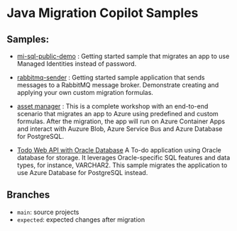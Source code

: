 # Java Migration Copilot Samples

## Samples:

- [mi-sql-public-demo](https://github.com/Azure-Samples/java-migration-copilot-samples/tree/main/mi-sql-public-demo) : Getting started sample that migrates an app to use Managed Identities instead of password.

- [rabbitmq-sender](https://github.com/Azure-Samples/java-migration-copilot-samples/tree/main/rabbitmq-sender) : Getting started sample application that sends messages to a RabbitMQ message broker. Demonstrate creating and applying your own custom migration formulas.

- [asset manager](https://github.com/Azure-Samples/java-migration-copilot-samples/tree/main/asset-manager) : This is a complete workshop with an end-to-end scenario that migrates an app to Azure using predefined and custom formulas. After the migration, the app will run on Azure Container Apps and interact with Auzure Blob, Azure Service Bus and Azure Database for PostgreSQL.

- [Todo Web API with Oracle Database](https://github.com/Azure-Samples/java-migration-copilot-samples/tree/main/todo-web-api-use-oracle-db) A To-do application using Oracle database for storage. It leverages Oracle-specific SQL features and data types, for instance, VARCHAR2. This sample migrates the application to use Azure Database for PostgreSQL instead.
  
## Branches

* `main`: source projects
* `expected`: expected changes after migration
